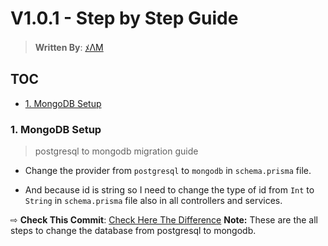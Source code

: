# V1.0.1 - Step by Step Guide

> **Written By**: [ﾒΛM](https://github.com/Subham-Maity)

## TOC

- [1. MongoDB Setup](#1-mongodb-setup)




### 1. MongoDB Setup
> postgresql to mongodb migration guide
> 
- Change the provider from `postgresql` to `mongodb` in `schema.prisma` file.

- And because id is string so I need to change the type of id from `Int` to `String` in `schema.prisma` file also in all controllers and services.

⇨ **Check This Commit**: [Check Here The Difference]()
**Note:** These are the all steps to change the database from postgresql to mongodb.